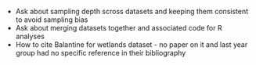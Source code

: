 - Ask about sampling depth scross datasets and keeping them consistent to avoid sampling bias
- Ask about merging datasets together and associated code for R analyses
- How to cite Balantine for wetlands dataset - no paper on it and last year group had no specific reference in their bibliography
